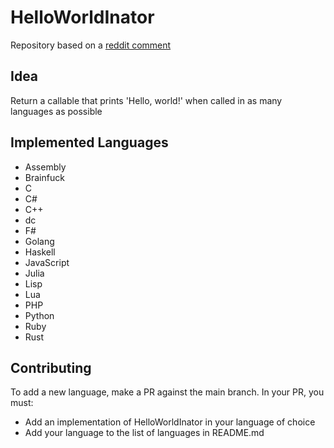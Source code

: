 # HelloWorldInator
Repository based on a [reddit comment](https://www.reddit.com/r/ProgrammerHumor/comments/12inxdo/comment/jfuegba/?utm_source=share&utm_medium=web3x)

## Idea
Return a callable that prints 'Hello, world!' when called in as many languages as possible

## Implemented Languages
- Assembly
- Brainfuck
- C
- C#
- C++
- dc
- F#
- Golang
- Haskell
- JavaScript
- Julia
- Lisp
- Lua
- PHP
- Python
- Ruby
- Rust

## Contributing
To add a new language, make a PR against the main branch. In your PR, you must:

- Add an implementation of HelloWorldInator in your language of choice
- Add your language to the list of languages in README.md
